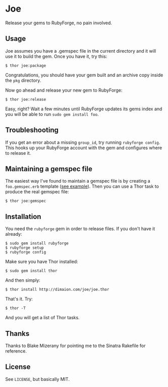 Joe
===

Release your gems to RubyForge, no pain involved.


Usage
-----

Joe assumes you have a .gemspec file in the current directory and it will use it to build the gem. Once you have it, try this:

    $ thor joe:package

Congratulations, you should have your gem built and an archive copy inside the `pkg` directory.

Now go ahead and release your new gem to RubyForge:

    $ thor joe:release

Easy, right? Wait a few minutes until RubyForge updates its gems index and you will be able to run `sudo gem install foo`.


Troubleshooting
---------------

If you get an error about a missing `group_id`, try running `rubyforge config`. This hooks up your RubyForge account with the gem and configures where to release it.


Maintaining a gemspec file
--------------------------

The easiest way I've found to maintain a gemspec file is by creating a `foo.gemspec.erb` template ([see example](http://github.com/soveran/ohm/blob/6c3e7d89d40de8de9eb7a0f772b38bcb8996a8f9/ohm.gemspec.erb)). Then you can use a Thor task to produce the real gemspec file:

    $ thor joe:gemspec


Installation
------------

You need the `rubyforge` gem in order to release files. If you don't have it already:

    $ sudo gem install rubyforge
    $ rubyforge setup
    $ rubyforge config

Make sure you have Thor installed:

    $ sudo gem install thor

And then simply:

    $ thor install http://dimaion.com/joe/joe.thor

That's it. Try:

    $ thor -T

And you will get a list of Thor tasks.


Thanks
------

Thanks to Blake Mizerany for pointing me to the Sinatra Rakefile for reference.


License
-------

See `LICENSE`, but basically MIT.
